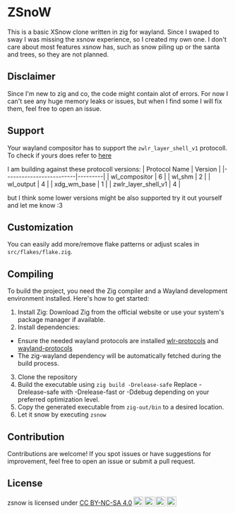 # ZSnoW
This is a basic XSnow clone written in zig for wayland. 
Since I swaped to sway I was missing the xsnow experience, so I created my own one.
I don't care about most features xsnow has, such as snow piling up or the santa and trees,
so they are not planned.


## Disclaimer
Since I'm new to zig and co, the code might contain alot of errors.
For now I can't see any huge memory leaks or issues, but when I find some
I will fix them, feel free to open an issue.


## Support
Your wayland compositor has to support the `zwlr_layer_shell_v1` protocoll.
To check if yours does refer to [here](https://wayland.app/protocols/wlr-layer-shell-unstable-v1#compositor-support)

I am building against these protocoll versions:
| Protocol Name           | Version |
|-------------------------|---------|
| wl_compositor           | 6       |
| wl_shm                 | 2       |
| wl_output              | 4       |
| xdg_wm_base            | 1       |
| zwlr_layer_shell_v1    | 4       |

but I think some lower versions might be also supported try it out yourself and let me know :3

## Customization
You can easily add more/remove flake patterns or adjust scales in `src/flakes/flake.zig`.

## Compiling
To build the project, you need the Zig compiler and a Wayland development environment installed. Here's how to get started:

1. Install Zig: Download Zig from the official website or use your system's package manager if available.
2. Install dependencies:
  - Ensure the needed wayland protocols are installed [wlr-protocols](https://gitlab.freedesktop.org/wlroots/wlr-protocols/) and [wayland-protocols](https://gitlab.freedesktop.org/wayland/wayland-protocols)
  - The zig-wayland dependency will be automatically fetched during the build process.

3. Clone the repository
4. Build the executable using `zig build -Drelease-safe`
  Replace -Drelease-safe with -Drelease-fast or -Ddebug depending on your preferred optimization level.
5. Copy the generated executable from `zig-out/bin` to a desired location.
6. Let it snow by executing `zsnow`

## Contribution
Contributions are welcome! If you spot issues or have suggestions for improvement, feel free to open an issue or submit a pull request.

## License
 <p xmlns:cc="http://creativecommons.org/ns#" xmlns:dct="http://purl.org/dc/terms/"><span property="dct:title">zsnow</span> is licensed under <a href="https://creativecommons.org/licenses/by-nc-sa/4.0/?ref=chooser-v1" target="_blank" rel="license noopener noreferrer" style="display:inline-block;">CC BY-NC-SA 4.0<img style="height:22px!important;margin-left:3px;vertical-align:text-bottom;" src="https://mirrors.creativecommons.org/presskit/icons/cc.svg?ref=chooser-v1" alt=""><img style="height:22px!important;margin-left:3px;vertical-align:text-bottom;" src="https://mirrors.creativecommons.org/presskit/icons/by.svg?ref=chooser-v1" alt=""><img style="height:22px!important;margin-left:3px;vertical-align:text-bottom;" src="https://mirrors.creativecommons.org/presskit/icons/nc.svg?ref=chooser-v1" alt=""><img style="height:22px!important;margin-left:3px;vertical-align:text-bottom;" src="https://mirrors.creativecommons.org/presskit/icons/sa.svg?ref=chooser-v1" alt=""></a></p> 
